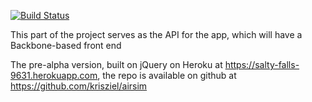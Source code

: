 [![Build Status](https://travis-ci.org/krisziel/airlinetycoon.svg?branch=master)](https://travis-ci.org/krisziel/airlinetycoon)

This part of the project serves as the API for the app, which will have a Backbone-based front end

The pre-alpha version, built on jQuery on Heroku at https://salty-falls-9631.herokuapp.com, the repo is available on github at https://github.com/krisziel/airsim
